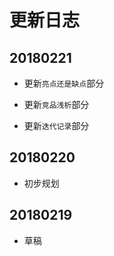 # 更新日志

## 20180221

- 更新`亮点还是缺点`部分

- 更新`竞品浅析`部分

- 更新`迭代记录`部分

## 20180220

- 初步规划

## 20180219

- 草稿

    
